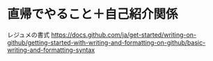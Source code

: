 # 直帰でやること＋自己紹介関係

レジュメの書式
https://docs.github.com/ja/get-started/writing-on-github/getting-started-with-writing-and-formatting-on-github/basic-writing-and-formatting-syntax
